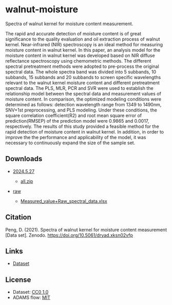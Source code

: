 # walnut-moisture
Spectra of walnut kernel for moisture content measurement.

The rapid and accurate detection of moisture content is of great significance to the quality evaluation and 
oil extraction process of walnut kernel. Near-infrared (NIR) spectroscopy is an ideal method for measuring 
moisture content in walnut kernel. In this paper, an analysis model for the moisture content in walnut kernel 
was developed based on NIR diffuse reflectance spectroscopy using chemometric methods. The different spectral 
pretreatment methods were adopted to pre-process the original spectral data. The whole spectra band was divided 
into 5 subbands, 10 subbands, 15 subbands and 20 subbands to screen specific wavelengths relevant to the walnut 
kernel moisture content and different pretreatment spectral data. The PLS, MLR, PCR and SVR were used to 
establish the relationship model between the spectral data and measurement values of moisture content. In 
comparison, the optimized modeling conditions were determined as follows: detection wavelength range from 1349 
to 1490nm, SNV+1st preprocessing, and PLS modeling. Under these conditions, the square correlation coefficient(R2) 
and root mean square error of prediction(RMSEP) of the prediction model were 0.9865 and 0.0017, respectively. 
The results of this study provided a feasible method for the rapid detection of moisture content in walnut 
kernel. In addition, in order to improve the the performance and applicability of the model, it was necessary to 
continuously expand the size of the sample set.


## Downloads
 
* [2024.5.27](https://github.com/spectral-datasets/walnut-moisture/releases/tag/v2024.5.27)

  * [all.zip](https://github.com/spectral-datasets/walnut-moisture/releases/download/v2024.5.27/all.zip) 
 
* [raw](https://github.com/spectral-datasets/walnut-moisture/releases/tag/raw)

  * [Measured_value+Raw_spectral_data.xlsx](https://github.com/spectral-datasets/walnut-moisture/releases/download/raw/Measured_value+Raw_spectral_data.xlsx) 


## Citation

Peng, D. (2021). Spectra of walnut kernel for moisture content measurement [Data set]. Zenodo. https://doi.org/10.5061/dryad.xksn02vfp  


## Links

* [Dataset](https://zenodo.org/records/4609414#.YKbesOgzaUk)


## License

* Dataset: [CC0 1.0](https://creativecommons.org/publicdomain/zero/1.0/)
* ADAMS flow: [MIT](https://opensource.org/licenses/MIT)
